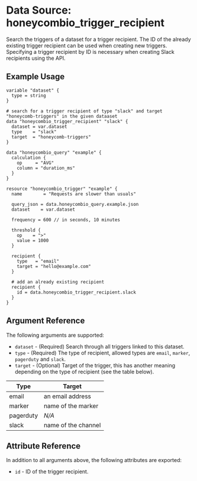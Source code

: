 # Data Source: honeycombio_trigger_recipient

Search the triggers of a dataset for a trigger recipient. The ID of the already existing trigger recipient can be used when creating new triggers. Specifying a trigger recipient by ID is necessary when creating Slack recipients using the API.

## Example Usage

```hcl
variable "dataset" {
  type = string
}

# search for a trigger recipient of type "slack" and target "honeycomb-triggers" in the given dataaset
data "honeycombio_trigger_recipient" "slack" {
  dataset = var.dataset
  type    = "slack"
  target  = "honeycomb-triggers"
}

data "honeycombio_query" "example" {
  calculation {
    op     = "AVG"
    column = "duration_ms"
  }
}

resource "honeycombio_trigger" "example" {
  name        = "Requests are slower than usuals"

  query_json = data.honeycombio_query.example.json
  dataset    = var.dataset

  frequency = 600 // in seconds, 10 minutes

  threshold {
    op    = ">"
    value = 1000
  }

  recipient {
    type   = "email"
    target = "hello@example.com"
  }

  # add an already existing recipient
  recipient {
    id = data.honeycombio_trigger_recipient.slack
  }
}
```

## Argument Reference

The following arguments are supported:

* `dataset` - (Required) Search through all triggers linked to this dataset.
* `type` - (Required) The type of recipient, allowed types are `email`, `marker`, `pagerduty` and `slack`.
* `target` - (Optional) Target of the trigger, this has another meaning depending on the type of recipient (see the table below).

Type      | Target
----------|-------------------------
email     | an email address
marker    | name of the marker
pagerduty | _N/A_
slack     | name of the channel

## Attribute Reference

In addition to all arguments above, the following attributes are exported:

* `id` - ID of the trigger recipient.
